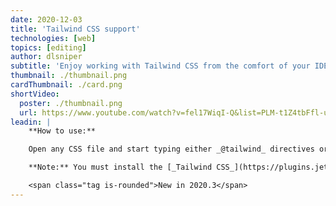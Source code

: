 ```yaml
---
date: 2020-12-03
title: 'Tailwind CSS support'
technologies: [web]
topics: [editing]
author: dlsniper
subtitle: 'Enjoy working with Tailwind CSS from the comfort of your IDE.'
thumbnail: ./thumbnail.png
cardThumbnail: ./card.png
shortVideo:
  poster: ./thumbnail.png
  url: https://www.youtube.com/watch?v=fel17WiqI-Q&list=PLM-t1Z4tbFfl-umlMg_ND7gW9rGjTDzKt&index=18
leadin: |
    **How to use:**

    Open any CSS file and start typing either _@tailwind_ directives or CSS statements such as _@apply font-bold bg-blue-400;_

    **Note:** You must install the [_Tailwind CSS_](https://plugins.jetbrains.com/plugin/15321-tailwind-css) support plugin from the IDE Marketplace via _Settings/Preferences | Plugins | Marketplace_ for this functionality to work. 

    <span class="tag is-rounded">New in 2020.3</span>
---
```

